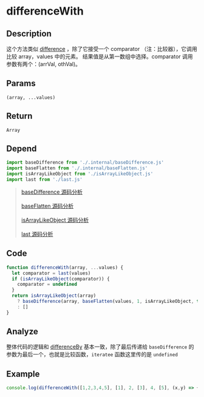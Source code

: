 # differenceWith

## Description
这个方法类似 [difference](./difference.md) ，除了它接受一个 comparator （注：比较器），它调用比较 array，values 中的元素。 结果值是从第一数组中选择。comparator 调用参数有两个：(arrVal, othVal)。
## Params
`(array, ...values)`
## Return
`Array`
## Depend
```js
import baseDifference from './.internal/baseDifference.js'
import baseFlatten from './.internal/baseFlatten.js'
import isArrayLikeObject from './isArrayLikeObject.js'
import last from './last.js'
```
> [baseDifference 源码分析](../internal/baseDifference.md)
> <br/>
> <br/>
> [baseFlatten 源码分析](../internal/baseFlatten.md)
> <br/>
> <br/>
> [isArrayLikeObject 源码分析](./isArrayLikeObject.md)
> <br/>
> <br/>
> [last 源码分析](./last.md)
>

## Code
```js
function differenceWith(array, ...values) {
  let comparator = last(values)
  if (isArrayLikeObject(comparator)) {
    comparator = undefined
  }
  return isArrayLikeObject(array)
    ? baseDifference(array, baseFlatten(values, 1, isArrayLikeObject, true), undefined, comparator)
    : []
}
```
## Analyze
整体代码的逻辑和 [differenceBy](./differenceBy.md) 基本一致，除了最后传递给 `baseDifference` 的参数为最后一个，也就是比较函数，`iteratee` 函数这里传的是 `undefined`

## Example
```js
console.log(differenceWith([1,2,3,4,5], [1], 2, [3], 4, [5], (x,y) => ++x === y)) // [ 1, 3, 5 ]
```
